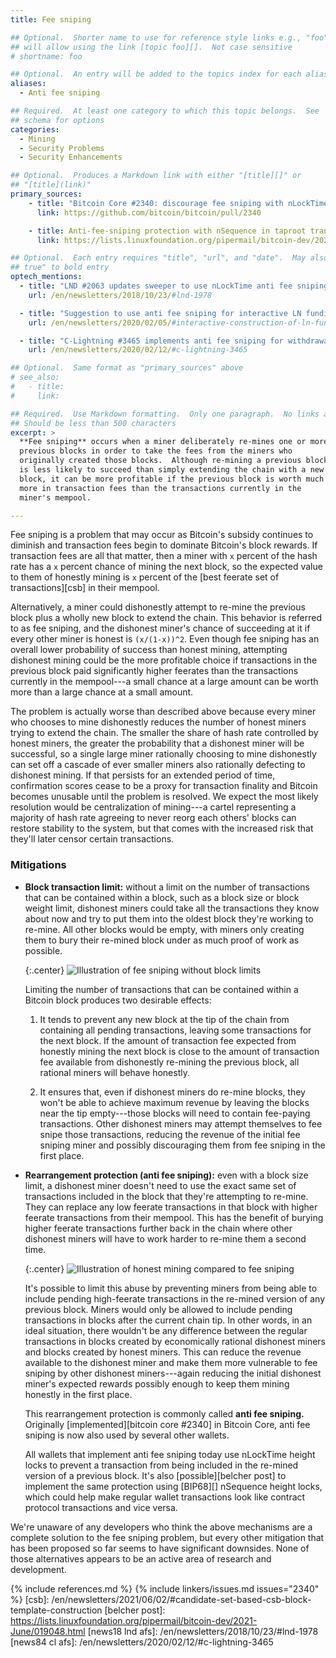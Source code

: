 ```yaml
---
title: Fee sniping

## Optional.  Shorter name to use for reference style links e.g., "foo"
## will allow using the link [topic foo][].  Not case sensitive
# shortname: foo

## Optional.  An entry will be added to the topics index for each alias
aliases:
  - Anti fee sniping

## Required.  At least one category to which this topic belongs.  See
## schema for options
categories:
  - Mining
  - Security Problems
  - Security Enhancements

## Optional.  Produces a Markdown link with either "[title][]" or
## "[title](link)"
primary_sources:
    - title: "Bitcoin Core #2340: discourage fee sniping with nLockTime"
      link: https://github.com/bitcoin/bitcoin/pull/2340

    - title: Anti-fee-sniping protection with nSequence in taproot transactions
      link: https://lists.linuxfoundation.org/pipermail/bitcoin-dev/2021-June/019048.html

## Optional.  Each entry requires "title", "url", and "date".  May also use "feature:
## true" to bold entry
optech_mentions:
  - title: "LND #2063 updates sweeper to use nLockTime anti fee sniping"
    url: /en/newsletters/2018/10/23/#lnd-1978

  - title: "Suggestion to use anti fee sniping for interactive LN funding transactions"
    url: /en/newsletters/2020/02/05/#interactive-construction-of-ln-funding-transactions

  - title: "C-Lightning #3465 implements anti fee sniping for withdrawal transactions"
    url: /en/newsletters/2020/02/12/#c-lightning-3465

## Optional.  Same format as "primary_sources" above
# see_also:
#   - title:
#     link:

## Required.  Use Markdown formatting.  Only one paragraph.  No links allowed.
## Should be less than 500 characters
excerpt: >
  **Fee sniping** occurs when a miner deliberately re-mines one or more
  previous blocks in order to take the fees from the miners who
  originally created those blocks.  Although re-mining a previous block
  is less likely to succeed than simply extending the chain with a new
  block, it can be more profitable if the previous block is worth much
  more in transaction fees than the transactions currently in the
  miner's mempool.

---
```

Fee sniping is a problem that may occur as Bitcoin's subsidy
continues to diminish and transaction fees begin to dominate
Bitcoin's block rewards.  If transaction fees are all that matter,
then a miner with `x` percent of the hash rate has a `x` percent
chance of mining the next block, so the expected value to them of
honestly mining is `x` percent of the [best feerate set of
transactions][csb] in their mempool.

Alternatively, a miner could dishonestly attempt to re-mine the
previous block plus a wholly new block to extend the
chain.  This behavior is referred to as fee sniping, and the dishonest
miner's chance of succeeding at it if every
other miner is honest is `(x/(1-x))^2`.  Even though fee sniping has an
overall lower probability of success than honest mining, attempting
dishonest mining could be the more profitable choice if transactions in
the previous block paid significantly higher feerates than the
transactions currently in the mempool---a small chance at a large amount
can be worth more than a large chance at a small amount.

The problem is actually worse than described above because every miner
who chooses to mine dishonestly reduces the number of honest
miners trying to extend the chain.  The smaller the share of hash
rate controlled by honest miners, the greater the probability that a
dishonest miner will be successful, so a single large miner
rationally choosing to mine dishonestly can set off a cascade of
ever smaller miners also rationally defecting to dishonest mining.
If that persists for an extended period of time, confirmation scores
cease to be a proxy for transaction finality and Bitcoin becomes
unusable until the problem is resolved.  We expect the most likely
resolution would be centralization of mining---a cartel representing
a majority of hash rate agreeing to never reorg each others' blocks
can restore stability to the system, but that comes with the
increased risk that they'll later
censor certain transactions.

### Mitigations

- **Block transaction limit:** without a limit on the number of
  transactions that can be contained within a block, such as a block
  size or block weight limit, dishonest miners could take all the
  transactions they know about now and try to put them into the oldest block
  they're working to re-mine.  All other blocks would be empty, with
  miners only creating them to bury their re-mined block under as much
  proof of work as possible.

    {:.center}
    ![Illustration of fee sniping without block limits](/img/posts/2021-06-sniping-size-limit.png)

    Limiting the number of transactions that can be contained within a
    Bitcoin block produces two desirable effects:

    1. It tends to prevent any new block at the tip of the chain from
       containing all pending transactions, leaving some transactions
       for the next block.  If the amount of transaction fee expected
       from honestly mining the next block is close to the amount of
       transaction fee available from dishonestly re-mining the previous
       block, all rational miners will behave honestly.

    2. It ensures that, even if dishonest miners do re-mine blocks, they
       won't be able to achieve maximum revenue by leaving the blocks
       near the tip empty---those blocks will need to contain fee-paying
       transactions.  Other dishonest miners may attempt themselves to
       fee snipe those transactions, reducing the revenue of the initial
       fee sniping miner and possibly discouraging them from fee sniping
       in the first place.

- **Rearrangement protection (anti fee sniping):** even with a block size
  limit, a dishonest miner doesn't need to use the exact same set of
  transactions included in the block that they're attempting to re-mine.
  They can replace any low feerate transactions in that block with
  higher feerate transactions from their mempool.  This has the benefit
  of burying higher feerate transactions further back in the chain where
  other dishonest miners will have to work harder to re-mine them a
  second time.

    {:.center}
    ![Illustration of honest mining compared to fee sniping](/img/posts/2021-06-afs.png)

     It's possible to limit this abuse by preventing miners from being
     able to include pending high-feerate transactions in the re-mined
     version of any previous block.  Miners would only be allowed to
     include pending transactions in blocks after the current chain tip.
     In other words, in an ideal situation, there wouldn't be any
     difference between the regular transactions in blocks created by
     economically rational dishonest miners and blocks created by honest
     miners.  This can reduce the revenue available to the dishonest
     miner and make them more vulnerable to fee sniping by other
     dishonest miners---again reducing the initial dishonest miner's
     expected rewards possibly enough to keep them mining honestly in
     the first place.

     This rearrangement protection is commonly called **anti fee
     sniping.** Originally [implemented][bitcoin core #2340] in Bitcoin
     Core, anti fee sniping is now also used by several other wallets.

    All wallets that implement anti fee sniping today use nLockTime
    height locks to prevent a transaction from being included in the
    re-mined version of a previous block.  It's also [possible][belcher
    post] to implement the same protection using [BIP68][] nSequence
    height locks, which could help make regular wallet transactions look
    like contract protocol transactions and vice versa.

We're unaware of any developers who think the above mechanisms are a
complete solution to the fee sniping problem, but every other mitigation
that has been proposed so far seems to have significant downsides.  None
of those alternatives appears to be an active area of research and
development.

<!-- other mitigations I'm aware of:

  - Permanent subsidy (yikes!)

  - Miner pays excess fees forward to next miner (AKA the reorg
    shakedown fee)

  - Transactions commit to current chaintip, making them (and their
    fees) invalid in case of reorg

-->

{% include references.md %}
{% include linkers/issues.md issues="2340" %}
[csb]: /en/newsletters/2021/06/02/#candidate-set-based-csb-block-template-construction
[belcher post]: https://lists.linuxfoundation.org/pipermail/bitcoin-dev/2021-June/019048.html
[news18 lnd afs]: /en/newsletters/2018/10/23/#lnd-1978
[news84 cl afs]: /en/newsletters/2020/02/12/#c-lightning-3465
